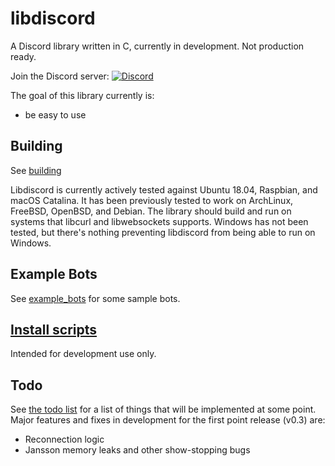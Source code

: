 # libdiscord

A Discord library written in C, currently in development. Not production ready. 

Join the Discord server: [![Discord](https://discordapp.com/api/guilds/339188611234922507/widget.png)](https://discord.gg/BGgcQQh)


The goal of this library currently is:
* be easy to use

## Building
See [building](doc/BUILDING.md)

Libdiscord is currently actively tested against Ubuntu 18.04, Raspbian, and macOS Catalina. 
It has been previously tested to work on ArchLinux, FreeBSD, OpenBSD, and Debian.
The library should build and run on systems that libcurl and libwebsockets supports.
Windows has not been tested, but there's nothing preventing libdiscord from being able to run on Windows. 

## Example Bots
See [example_bots](example_bots) for some sample bots.

## [Install scripts](scripts)
Intended for development use only.

## Todo
See [the todo list](TODO.md) for a list of things that will be implemented at some point. 
Major features and fixes in development for the first point release (v0.3) are:
 * Reconnection logic
 * Jansson memory leaks and other show-stopping bugs